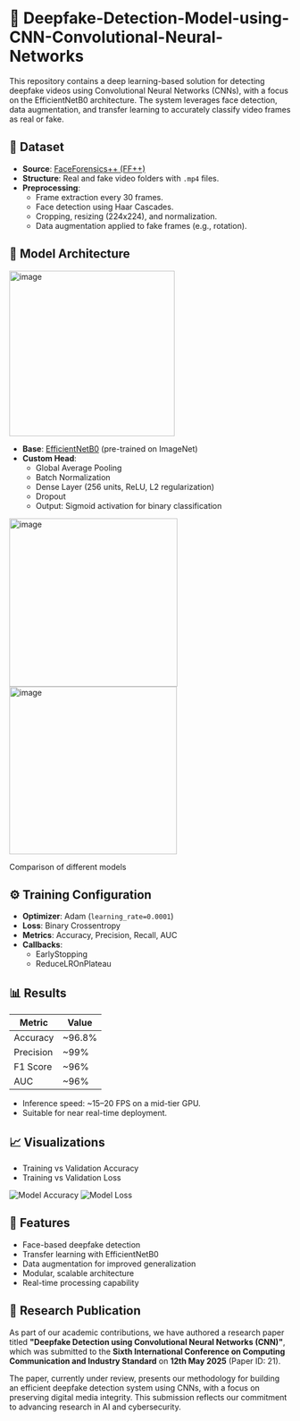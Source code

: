 # 🧠 Deepfake-Detection-Model-using-CNN-Convolutional-Neural-Networks

This repository contains a deep learning-based solution for detecting deepfake videos using Convolutional Neural Networks (CNNs), with a focus on the EfficientNetB0 architecture. The system leverages face detection, data augmentation, and transfer learning to accurately classify video frames as real or fake.

## 📁 Dataset

- **Source**: [FaceForensics++ (FF++)](https://github.com/ondyari/FaceForensics)
- **Structure**: Real and fake video folders with `.mp4` files.
- **Preprocessing**:
  - Frame extraction every 30 frames.
  - Face detection using Haar Cascades.
  - Cropping, resizing (224x224), and normalization.
  - Data augmentation applied to fake frames (e.g., rotation).

## 🧪 Model Architecture

<img width="296" alt="image" src="https://github.com/user-attachments/assets/19e46b49-61c7-4b38-b7ce-0ea5ad720a4d" />

- **Base**: [EfficientNetB0](https://arxiv.org/abs/1905.11946) (pre-trained on ImageNet)
- **Custom Head**:
  - Global Average Pooling
  - Batch Normalization
  - Dense Layer (256 units, ReLU, L2 regularization)
  - Dropout
  - Output: Sigmoid activation for binary classification

<img width="301" alt="image" src="https://github.com/user-attachments/assets/d965cbf0-3dad-4e0e-be00-f173de600f87" />


<img width="300" alt="image" src="https://github.com/user-attachments/assets/6acbb27c-3dcb-46ff-ab7f-49847d26b5b6" />

Comparison of different models

## ⚙️ Training Configuration

- **Optimizer**: Adam (`learning_rate=0.0001`)
- **Loss**: Binary Crossentropy
- **Metrics**: Accuracy, Precision, Recall, AUC
- **Callbacks**:
  - EarlyStopping
  - ReduceLROnPlateau

## 📊 Results

| Metric     | Value     |
|------------|-----------|
| Accuracy   | ~96.8%    |
| Precision  | ~99%      |
| F1 Score   | ~96%      |
| AUC        | ~96%      |

- Inference speed: ~15–20 FPS on a mid-tier GPU.
- Suitable for near real-time deployment.

## 📈 Visualizations

- Training vs Validation Accuracy
- Training vs Validation Loss

![Model Accuracy](./images/accuracy_plot.png)
![Model Loss](./images/loss_plot.png)

## 🧠 Features

- Face-based deepfake detection
- Transfer learning with EfficientNetB0
- Data augmentation for improved generalization
- Modular, scalable architecture
- Real-time processing capability

## 📄 Research Publication

As part of our academic contributions, we have authored a research paper titled **"Deepfake Detection using Convolutional Neural Networks (CNN)"**, which was submitted to the **Sixth International Conference on Computing Communication and Industry Standard** on **12th May 2025** (Paper ID: 21). 

The paper, currently under review, presents our methodology for building an efficient deepfake detection system using CNNs, with a focus on preserving digital media integrity. This submission reflects our commitment to advancing research in AI and cybersecurity.

